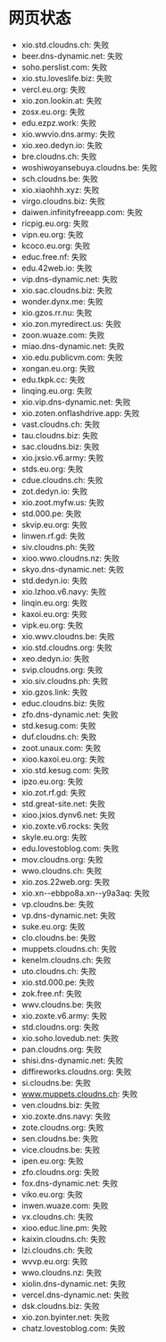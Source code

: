 # 网页状态
- xio.std.cloudns.ch: 失败
- beer.dns-dynamic.net: 失败
- soho.perslist.com: 失败
- xio.stu.loveslife.biz: 失败
- vercl.eu.org: 失败
- xio.zon.lookin.at: 失败
- zosx.eu.org: 失败
- edu.ezpz.work: 失败
- xio.wwvio.dns.army: 失败
- xio.xeo.dedyn.io: 失败
- bre.cloudns.ch: 失败
- woshiwoyansebuya.cloudns.be: 失败
- sch.cloudns.be: 失败
- xio.xiaohhh.xyz: 失败
- virgo.cloudns.biz: 失败
- daiwen.infinityfreeapp.com: 失败
- ricpig.eu.org: 失败
- vipn.eu.org: 失败
- kcoco.eu.org: 失败
- educ.free.nf: 失败
- edu.42web.io: 失败
- vip.dns-dynamic.net: 失败
- xio.sac.cloudns.biz: 失败
- wonder.dynx.me: 失败
- xio.gzos.rr.nu: 失败
- xio.zon.myredirect.us: 失败
- zoon.wuaze.com: 失败
- miao.dns-dynamic.net: 失败
- xio.edu.publicvm.com: 失败
- xongan.eu.org: 失败
- edu.tkpk.cc: 失败
- linqing.eu.org: 失败
- xio.vip.dns-dynamic.net: 失败
- xio.zoten.onflashdrive.app: 失败
- vast.cloudns.ch: 失败
- tau.cloudns.biz: 失败
- sac.cloudns.biz: 失败
- xio.jxsio.v6.army: 失败
- stds.eu.org: 失败
- cdue.cloudns.ch: 失败
- zot.dedyn.io: 失败
- xio.zoot.myfw.us: 失败
- std.000.pe: 失败
- skvip.eu.org: 失败
- linwen.rf.gd: 失败
- siv.cloudns.ph: 失败
- xioo.wwo.cloudns.nz: 失败
- skyo.dns-dynamic.net: 失败
- std.dedyn.io: 失败
- xio.lzhoo.v6.navy: 失败
- linqin.eu.org: 失败
- kaxoi.eu.org: 失败
- vipk.eu.org: 失败
- xio.wwv.cloudns.be: 失败
- xio.std.cloudns.org: 失败
- xeo.dedyn.io: 失败
- svip.cloudns.org: 失败
- xio.siv.cloudns.ph: 失败
- xio.gzos.link: 失败
- educ.cloudns.biz: 失败
- zfo.dns-dynamic.net: 失败
- std.kesug.com: 失败
- duf.cloudns.ch: 失败
- zoot.unaux.com: 失败
- xioo.kaxoi.eu.org: 失败
- xio.std.kesug.com: 失败
- ipzo.eu.org: 失败
- xio.zot.rf.gd: 失败
- std.great-site.net: 失败
- xioo.jxios.dynv6.net: 失败
- xio.zoxte.v6.rocks: 失败
- skyle.eu.org: 失败
- edu.lovestoblog.com: 失败
- mov.cloudns.org: 失败
- wwo.cloudns.ch: 失败
- xio.zos.22web.org: 失败
- xio.xn--ebbpo8a.xn--y9a3aq: 失败
- vp.cloudns.be: 失败
- vp.dns-dynamic.net: 失败
- suke.eu.org: 失败
- clo.cloudns.be: 失败
- muppets.cloudns.ch: 失败
- kenelm.cloudns.ch: 失败
- uto.cloudns.ch: 失败
- xio.std.000.pe: 失败
- zok.free.nf: 失败
- wwv.cloudns.be: 失败
- xio.zoxte.v6.army: 失败
- std.cloudns.org: 失败
- xio.soho.lovedub.net: 失败
- pan.cloudns.org: 失败
- shisi.dns-dynamic.net: 失败
- diffireworks.cloudns.org: 失败
- si.cloudns.be: 失败
- www.muppets.cloudns.ch: 失败
- ven.cloudns.biz: 失败
- xio.zoxte.dns.navy: 失败
- zote.cloudns.org: 失败
- sen.cloudns.be: 失败
- vice.cloudns.be: 失败
- ipen.eu.org: 失败
- zfo.cloudns.org: 失败
- fox.dns-dynamic.net: 失败
- viko.eu.org: 失败
- inwen.wuaze.com: 失败
- vx.cloudns.ch: 失败
- xioo.educ.line.pm: 失败
- kaixin.cloudns.ch: 失败
- lzi.cloudns.ch: 失败
- wvvp.eu.org: 失败
- wwo.cloudns.nz: 失败
- xiolin.dns-dynamic.net: 失败
- vercel.dns-dynamic.net: 失败
- dsk.cloudns.biz: 失败
- xio.zon.byinter.net: 失败
- chatz.lovestoblog.com: 失败
